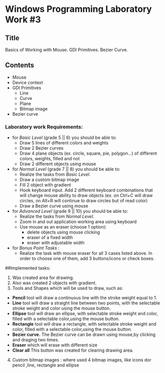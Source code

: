 # Windows Programming Laboratory Work #3


## Title
Basics of Working with Mouse. GDI Primitives. Bezier Curve.

## Contents
* Mouse
* Device context
* GDI Primitives
  * Line
  * Curve
  * Plane
  * Bitmap image
* Bezier curve

### Laboratory work Requirements:
  - for _Basic Level_ (grade 5 || 6) you should be able to:
    * Draw 5 lines of different colors and weights
    * Draw 2 Bezier curves
    * Draw 4 plane objects (ex. circle, square, pie, polygon...) of different colors, weights, filled and not
    * Draw 2 different objects using mouse
  - for _Normal Level_ (grade 7 || 8) you should be able to:
    * Realize the tasks from _Basic Level_.
    * Draw a custom bitmap image 
    * Fill 2 object with gradient 
    * Hook keyboard input. Add 2 different keyboard combinations that will change mouse ability to draw objects (ex. on Ctrl+C will draw circles, on Alt+R will continue to draw circles but of read color)
    * Draw a Bezier curve using mouse
  - for _Advanced Level_ (grade 9 || 10) you should be able to:
    * Realize the tasks from _Normal Level_.
    * Zoom in and out application working area using keyboard 
    * Use mouse as an eraser (choose 1 option):
      * delete objects using mouse clicking
      * eraser of a fixed width
      * eraser with adjustable width
  - for _Bonus Point Tasks_ :
    * Realize the task with mouse eraser for all 3 cases listed above. In order to choose one of them, add 3 buttons/icons or check boxes.

##Implemented tasks:
1.	Was created area for drawing.
2.	Also was created 2 objects with gradient.
3.	Tools and Shapes which will be used to draw, such as:
   *	**Pencil** tool will draw a continuous line with the stroke weight equal to 1.
   *	**Line** tool will draw a straight line between two points, with the selectable stroke weight and color using the mouse button.
   *	**Ellipse** tool will draw an ellipse, with selectable stroke weight and color, filled with a selectable color,using the mouse button.
   *	**Rectangle** tool will draw a rectangle, with selectable stroke weight and color, filled with a selectable color,using the mouse button.
   *	**Bezier curve.** The Bezier curve can be drawn using mouse,by clicking and draging two times.
   *  **Eraser** which will erase with different size
   * **Clear all** This button was created for clearing drawing area.
4.	Custom bitmap images : where used 4 bitmap images, like icons dor pencil ,line, rectangle and ellipse
